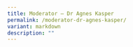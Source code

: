 ```yaml
---
title: Moderator – Dr Agnes Kasper
permalink: /moderator-dr-agnes-kasper/
variant: markdown
description: ""
---
```

